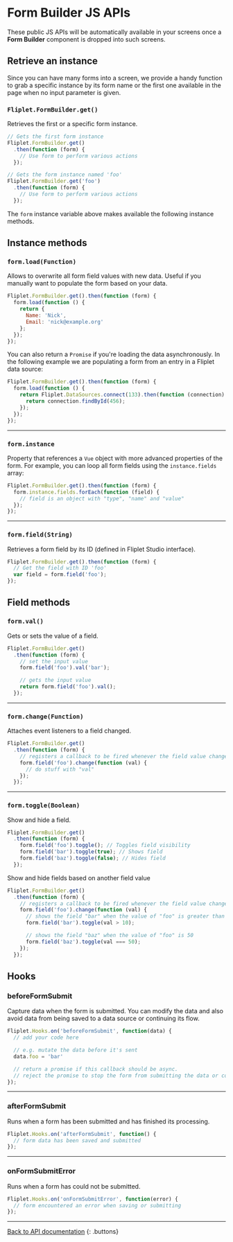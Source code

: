 # Form Builder JS APIs

These public JS APIs will be automatically available in your screens once a **Form Builder** component is dropped into such screens.

## Retrieve an instance

Since you can have many forms into a screen, we provide a handy function to grab a specific instance by its form name or the first one available in the page when no input parameter is given.

### `Fliplet.FormBuilder.get()`

Retrieves the first or a specific form instance.

```js
// Gets the first form instance
Fliplet.FormBuilder.get()
  .then(function (form) {
    // Use form to perform various actions
  });

// Gets the form instance named 'foo'
Fliplet.FormBuilder.get('foo')
  .then(function (form) {
    // Use form to perform various actions
  });
```

The `form` instance variable above makes available the following instance methods.

## Instance methods

### `form.load(Function)`

Allows to overwrite all form field values with new data. Useful if you manually want to populate the form based on your data.

```js
Fliplet.FormBuilder.get().then(function (form) {
  form.load(function () {
    return {
      Name: 'Nick',
      Email: 'nick@example.org'
    };
  });
});
```

You can also return a `Promise` if you're loading the data asynchronously. In the following example we are populating a form from an entry in a Fliplet data source:

```js
Fliplet.FormBuilder.get().then(function (form) {
  form.load(function () {
    return Fliplet.DataSources.connect(133).then(function (connection) {
      return connection.findById(456);
    });
  });
});
```

---

### `form.instance`

Property that references a `Vue` object with more advanced properties of the form. For example, you can loop all form fields using the `instance.fields` array:

```js
Fliplet.FormBuilder.get().then(function (form) {
  form.instance.fields.forEach(function (field) {
    // field is an object with "type", "name" and "value"
  });
});
```

--- 

### `form.field(String)`

Retrieves a form field by its ID (defined in Fliplet Studio interface).

```js
Fliplet.FormBuilder.get().then(function (form) {
  // Get the field with ID 'foo'
  var field = form.field('foo');
});
```

## Field methods

### `form.val()`

Gets or sets the value of a field.

```js
Fliplet.FormBuilder.get()
  .then(function (form) {
    // set the input value
    form.field('foo').val('bar');

    // gets the input value
    return form.field('foo').val();
  });
```

--- 

### `form.change(Function)`

Attaches event listeners to a field changed.

```js
Fliplet.FormBuilder.get()
  .then(function (form) {
    // registers a callback to be fired whenever the field value changes
    form.field('foo').change(function (val) {
      // do stuff with "val"
    });
  });
```

--- 

### `form.toggle(Boolean)`

Show and hide a field.

```js
Fliplet.FormBuilder.get()
  .then(function (form) {
    form.field('foo').toggle(); // Toggles field visibility
    form.field('bar').toggle(true); // Shows field
    form.field('baz').toggle(false); // Hides field
  });
```

Show and hide fields based on another field value

```js
Fliplet.FormBuilder.get()
  .then(function (form) {
    // registers a callback to be fired whenever the field value changes
    form.field('foo').change(function (val) {
      // shows the field "bar" when the value of "foo" is greater than 10
      form.field('bar').toggle(val > 10);

      // shows the field "baz" when the value of "foo" is 50
      form.field('baz').toggle(val === 50);
    });
  });
```

## Hooks

### beforeFormSubmit

Capture data when the form is submitted. You can modify the data and also avoid data from being saved to a data source or continuing its flow.

```js
Fliplet.Hooks.on('beforeFormSubmit', function(data) {
  // add your code here

  // e.g. mutate the data before it's sent
  data.foo = 'bar'

  // return a promise if this callback should be async.
  // reject the promise to stop the form from submitting the data or continuing
});
```

--- 

### afterFormSubmit

Runs when a form has been submitted and has finished its processing.

```js
Fliplet.Hooks.on('afterFormSubmit', function() {
  // form data has been saved and submitted
});
```

--- 

### onFormSubmitError

Runs when a form has could not be submitted.

```js
Fliplet.Hooks.on('onFormSubmitError', function(error) {
  // form encountered an error when saving or submitting
});
```

---

[Back to API documentation](../../API-Documentation.md)
{: .buttons}